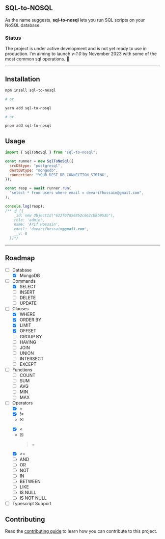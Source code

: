 ## SQL-to-NOSQL

As the name suggests, **sql-to-nosql** lets you run SQL scripts on your NoSQL database.

### Status

The project is under active development and is not yet ready to use in production. I'm aiming to launch _v-1.0_ by November 2023 with some of the most common sql operations. 🤞

---

## Installation

```bash
npm insall sql-to-nosql

# or

yarn add sql-to-nosql

# or

pnpm add sql-to-nosql
```

## Usage

```js
import { SqlToNoSql } from "sql-to-nosql";

const runner = new SqlToNoSql({
  srcDBtype: "postgresql",
  destDBtype: "mongodb",
  connection: "YOUR_DEST_DB_CONNECTION_STRING",
});

const resp = await runner.run(
  "select * from users where email = devarifhossain@gmail.com",
);

console.log(resp);
/** ☝️ [{
    _id: new ObjectId("622f07d56852c662cb8b953b"),
    role: 'admin',
    name: 'Arif Hossain',
    email: 'devarifhossain@gmail.com',
    __v: 0
  }]*/
```

---

## Roadmap

- [ ] Database
  - [x] MongoDB
- [ ] Commands
  - [x] SELECT
  - [ ] INSERT
  - [ ] DELETE
  - [ ] UPDATE
- [ ] Clauses
  - [x] WHERE
  - [x] ORDER BY
  - [x] LIMIT
  - [x] OFFSET
  - [ ] GROUP BY
  - [ ] HAVING
  - [ ] JOIN
  - [ ] UNION
  - [ ] INTERSECT
  - [ ] EXCEPT
- [ ] Functions
  - [ ] COUNT
  - [ ] SUM
  - [ ] AVG
  - [ ] MIN
  - [ ] MAX
- [ ] Operators
  - [x] =
  - [x] !=
  - [x] >
  - [x] <
  - [x] > =
  - [x] <=
  - [ ] AND
  - [ ] OR
  - [ ] NOT
  - [ ] IN
  - [ ] BETWEEN
  - [ ] LIKE
  - [ ] IS NULL
  - [ ] IS NOT NULL
- [ ] Typescript Support

## Contributing

Read the [contributing guide](./CONTRIBUTING.md) to learn how you can contribute to this project.
